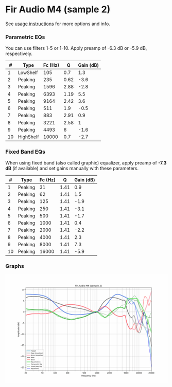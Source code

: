 # Fir Audio M4 (sample 2)
See [usage instructions](https://github.com/jaakkopasanen/AutoEq#usage) for more options and info.

### Parametric EQs
You can use filters 1-5 or 1-10. Apply preamp of -6.3 dB or -5.9 dB, respectively.

|   # | Type      |   Fc (Hz) |    Q |   Gain (dB) |
|-----|-----------|-----------|------|-------------|
|   1 | LowShelf  |       105 | 0.7  |         1.3 |
|   2 | Peaking   |       235 | 0.62 |        -3.6 |
|   3 | Peaking   |      1596 | 2.88 |        -2.8 |
|   4 | Peaking   |      6393 | 1.19 |         5.5 |
|   5 | Peaking   |      9164 | 2.42 |         3.6 |
|   6 | Peaking   |       511 | 1.9  |        -0.5 |
|   7 | Peaking   |       883 | 2.91 |         0.9 |
|   8 | Peaking   |      3221 | 2.58 |         1   |
|   9 | Peaking   |      4493 | 6    |        -1.6 |
|  10 | HighShelf |     10000 | 0.7  |        -2.7 |

### Fixed Band EQs
When using fixed band (also called graphic) equalizer, apply preamp of **-7.3 dB** (if available) and set gains manually with these parameters.

|   # | Type    |   Fc (Hz) |    Q |   Gain (dB) |
|-----|---------|-----------|------|-------------|
|   1 | Peaking |        31 | 1.41 |         0.9 |
|   2 | Peaking |        62 | 1.41 |         1.5 |
|   3 | Peaking |       125 | 1.41 |        -1.9 |
|   4 | Peaking |       250 | 1.41 |        -3.1 |
|   5 | Peaking |       500 | 1.41 |        -1.7 |
|   6 | Peaking |      1000 | 1.41 |         0.4 |
|   7 | Peaking |      2000 | 1.41 |        -2.2 |
|   8 | Peaking |      4000 | 1.41 |         2.3 |
|   9 | Peaking |      8000 | 1.41 |         7.3 |
|  10 | Peaking |     16000 | 1.41 |        -5.9 |

### Graphs
![](./Fir%20Audio%20M4%20(sample%202).png)
